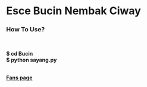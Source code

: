 <html>
  <head>
    <h1> Esce <b>Bucin</b> Nembak Ciway </h1>
  </head>
  <body>
    <head>
      <h3> How To Use? </h3>
      <p></p></br>
    </head>
    <body>
      <p>
        <b>$ cd Bucin</br>
        $ python sayang.py</b>
      </p>
    </body>
    </br>
    <a href="https://www.facebook.com/FireMe17"=_Blank> <b>Fans page</b> </a>
  </body>
</html>
